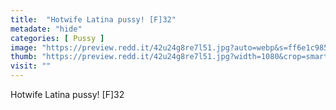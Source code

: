 ```yaml
---
title:  "Hotwife Latina pussy! [F]32"
metadate: "hide"
categories: [ Pussy ]
image: "https://preview.redd.it/42u24g8re7l51.jpg?auto=webp&s=ff6e1c98502fd188bd217b46ebaede0188c1387d"
thumb: "https://preview.redd.it/42u24g8re7l51.jpg?width=1080&crop=smart&auto=webp&s=8dd08a47bb45bdb2b64516993bf8cebb902e53ce"
visit: ""
---
```

Hotwife Latina pussy! [F]32
